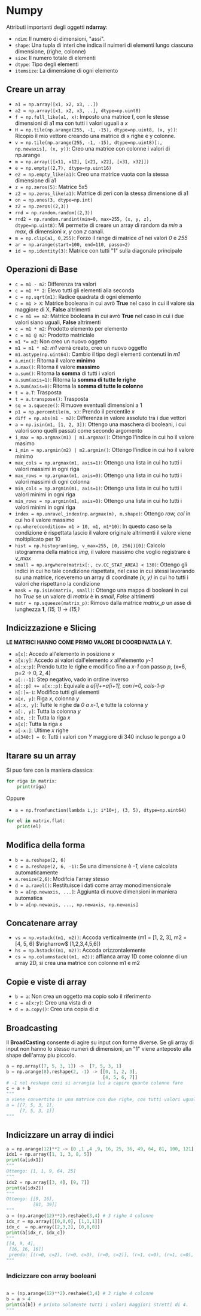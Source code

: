 # Numpy 
Attributi importanti degli oggetti **ndarray**:
* ``ndim``: Il numero di dimensioni, "assi".
* ``shape``: Una tupla di interi che indica il nuimeri di elementi lungo ciascuna dimensione, (righe, colonne)
* ``size``: Il numero totale di elementi
* ``dtype``: Tipo degli elementi
* ``itemsize``: La dimensione di ogni elemento
## Creare un array
* ``a1 = np.array([x1, x2, x3, ..])``
* ``a2 = np.array([x1, x2, x3, ..], dtype=np.uint8)``
* ``f = np.full_like(a1, x)``: Imposto una matrice f, con le stesse dimensioni di a1 ma con tutti i valori uguali a *x*
* ``H = np.tile(np.arange(255, -1, -15), dtype=np.uint8, (x, y))``: Ricopio il mio vettore creando una matrice di x righe e y colonne.
* ``v = np.tile(np.arange(255, -1, -15), dtype=np.uint8)[:, np.newaxis], (x, y))``: Creo una matrice con colonne i valori di np.arange
* ``m = np.array([[x11, x12], [x21, x22], [x31, x32]])``
* ``e = np.empty((2,7), dtype=np.uint16)``
* ``e2 = np.empty_like(a1)``: Creo una matrice vuota con la stessa dimensione di a1
* ``z = np.zeros(5)``: Matrice 5x5
* ``z2 = np.zeros_like(a1)``: Matrice di zeri con la stessa dimensione di a1
* ``on = np.ones(3, dtype=np.int)``
* ``z2 = np.zeros((2,3))``
* ``rnd = np.random.random((2,3))``
* ``rnd2 = np.random.randint(min=0, max=255, (x, y, z), dtype=np.uint8)``: Mi permette di creare un array di random da *min* a *max*, di dimensioni *x, y* con *z* canali.
* ``m = np.clip(a1, 0,255)``: Forzo il range di matrice *a1* nei valori *0* e *255*
* ``ar = np.arange(start=100, end=110, passo=2)``
* ``id = np.identity(3)``: Matrice con tutti "1" sulla diagonale principale
## Operazioni di Base
* ``c = m1 - m2``: Differenza tra valori
* ``c = m1 ** 2``: Elevo tutti gli elementi alla seconda
* ``c = np.sqrt(m1)``: Radice quadrata di ogni elemento
* ``c = m1 > X``: Matrice booleana in cui avrò **True** nel caso in cui il valore sia maggiore di X, **False** altrimenti
* ``c = m1 == m2``: Matrice booleana in cui avrò **True** nel caso in cui i due valori siano uguali, **False** altrimenti
* ``c = m1 * m2``: Prodotto elemento per elemento
* ``c = m1 @ m2``: Prodotto matriciale
* ``m1 *= m2``: Non creo un nuovo oggetto
* ``m1 = m1 * m2``: *m1* verrà creato, creo un nuovo oggetto
* ``m1.astype(np.uint64)``: Cambio il tipo degli elementi contenuti in *m1*
* ``a.min()``: Ritorna il valore **minimo**
* ``a.max()``: Ritorna il valore **massimo**
* ``a.sum()``: Ritorna la **somma** di tutti i valori
* ``a.sum(axis=1)``: Ritorna la **somma di tutte le righe**
* ``a.sum(axis=0)``: Ritorna la **somma di tutte le colonne**
* ``t = a.T``: Trasposta
* ``t = a.transpose()``: Trasposta
* ``sq = a.squeeze()``: Rimuove eventuali dimensioni a 1
* ``p1 = np.percentile(m, x)``: Prendo il percentile *x*
* ``diff = np.abs(m1 - m2)``: Differenza in valore assoluto tra i due vettori
* ``a = np.isin(m1, [1, 2, 3])``: Ottengo una maschera di booleani, i cui valori sono quelli passati come secondo argomento
* ``i_max = np.argmax(m1) | m1.argmax()``: Ottengo l'indice in cui ho il valore masimo
* ``i_min = np.argmin(m2) | m2.argmin()``: Ottengo l'indice in cui ho il valore minimo
* ``max_cols = np.argmax(m1, axis=1)``: Ottengo una lista in cui ho tutti i valori massimi in ogni riga
* ``max_rows = np.argmax(m1, axis=0)``: Ottengo una lista in cui ho tutti i valori massimi di ogni colonna
* ``min_cols = np.argmin(m1, axis=1)``: Ottengo una lista in cui ho tutti i valori minimi in ogni riga
* ``min_rows = np.argmin(m1, axis=0)``: Ottengo una lista in cui ho tutti i valori minimi in ogni riga
* ``index = np.unravel_index(np.argmax(m), m.shape)``: Ottengo *row, col* in cui ho il valore massimo
* ``np.where(condition= m1 > 10, m1, m1*10)``: In questo caso se la condizione è rispettata lascio il valore originale altrimenti il valore viene moltiplicato per 10
* ``hist = np.histogram(img, v_max=255, [0, 256])[0]``: Calcolo istogramma della matrice *img*, il valore massimo che voglio registrare è *v_max*
* ``small = np.argwhere(matrix[:, cv.CC_STAT_AREA] < 130)``: Ottengo gli indici in cui ho tale condizione rispettata, nel caso in cui stessi lavorando su una matrice, riceveremo un array di coordinate *(x, y)* in cui ho tutti i valori che rispettano la condizione 
* ``mask = np.isin(matrix, small)``: Ottengo una mappa di booleani in cui ho *True* se un valore di *matrix* è in *small*, *False* altrimenti
* ``matr = np.squeeze(matrix_p)``: Rimovo dalla matrice *matrix_p* un asse di lunghezza **1**, *(15, 1)* -> *(15,)*
## Indicizzazione e Slicing
**LE MATRICI HANNO COME PRIMO VALORE DI COORDINATA LA Y.**
* ``a[x]``: Accedo all'elemento in posizione *x*
* ``a[x:y]``: Accedo ai valori dall'elemento *x* all'elemento *y-1*
* ``a[:x:p]``: Prendo tutte le righe e modifico fino a *x-1* con passo *p*, (x=6, p=2 $\rightarrow$ 0, 2, 4)
* ``a[::-1]``: Step negativo, vado in ordine inverso
* ``a[::p] += a[x::p]``: Equivale a *a[i]+=a[i+1], con i=0, cols-1-p*
* ``a[:]=-1``: Modifico tutti gli elementi
* ``a[x, y]``: Riga *x*, colonna *y*
* ``a[:x, y]``: Tutte le righe da *0 a x-1*, e tutte la colonna *y*
* ``a[:, y]``: Tutta la colonna *y*
* ``a[x, :]``: Tutta la riga *x*
* ``a[x]``: Tutta la riga *x*
* ``a[-x:]``: Ultime *x* righe
* ``a[340:] = 0``: Tutti i valori con *Y* maggiore di 340 incluso le pongo a 0
## Itarare su un array
Si puo fare con la maniera classica:
```python
for riga in matrix:
    print(riga)
```
Oppure
* ``a = np.fromfunction(lambda i,j: i*10+j, (3, 5), dtype=np.uint64)``
```python
for el in matrix.flat:
    print(el)
```
## Modifica della forma
* ``b = a.reshape(2, 6)``
* ``c = a.reshape(2, 6, -1)``: Se una dimensione è *-1*, viene calcolata automaticamente
* ``a.resize(2,6)``: Modifcia l'array stesso
* ``d = a.ravel()``: Restituisce i dati come array monodimensionale
* ``b = a[np.newaxis, ...]``: Aggiunta di nuove dimensioni in maniera automatica
* ``b = a[np.newaxis, ..., np.newaxis, np.newaxis]``
## Concatenare array
* ``vs = np.vstack((m1, m2))``: Accoda verticalmente (m1 = [1, 2, 3], m2 = [4, 5, 6] $\righarrow$ [1,2,3,4,5,6])
* ``hs = np.hstack((m1, m2))``: Accoda orizzontalemente
* ``cs = np.columnstack((m1, m2))``: affianca array 1D come colonne di un array 2D, si crea una matrice con colonne m1 e m2
## Copie e viste di array
* ``b = a``: Non crea un oggetto ma copio solo il riferimento
* ``c = a[x:y]``: Creo una vista di *a*
* ``d = a.copy()``: Creo una copia di *a*
## Broadcasting
Il **BroadCasting** consente di agire su input con forme diverse. Se gli array di input non hanno lo stesso numeri di dimensioni, un "1" viene anteposto alla shape dell'array piu piccolo. 
```python
a = np.array([7, 5, 3, 1]) ->  [7, 5, 3, 1]
b = np.arange(8).reshape(2, -1) -> [[0, 1, 2, 3],
                                    [4, 5, 6, 7]]
# -1 nel reshape cosi si arrangia lui a capire quante colonne fare
c = a + b 
"""
a viene convertito in una matrice con due righe, con tutti valori uguali. La prima riga verrà ricopiata nella nuova seconda riga avendo:
a = [[7, 5, 3, 1],
     [7, 5, 3, 1]]
"""
```
## Indicizzare un array di indici
```python
a = np.arange(12)**2 -> [0 ,1 ,4 ,9, 16, 25, 36, 49, 64, 81, 100, 121]
idx1 = np.array([1, 1, 3, 8, 5])
print(a[idx1])
"""
Ottengo: [1, 1, 9, 64, 25]
"""
idx2 = np.array[[3, 4], [9, 7]]
print(a[idx2])
"""
Ottengo: [[9, 16],
          [81, 39]]
"""
a = (np.arange(12)**2).reshaèe(3,4) # 3 righe 4 colonne
idx_r = np.array([[0,0,0], [1,1,1]])
idx_c  = np.array([2,3,2], [0,0,0])
print(a[idx_r, idx_c]) 
"""
[[4, 9, 4], 
 [16, 16, 16]]
 prendo: [(r=0, c=2), (r=0, c=3), (r=0, c=2)], (r=1, c=0), (r=1, c=0), (r=1, c=0)]
"""
```
### Indicizzare con array booleani
```python

a = (np.arange(12)**2).reshaèe(3,4) # 3 righe 4 colonne
b = a > 4
print(a[b]) # printo solamente tutti i valori maggiori stretti di 4.
"""
```

